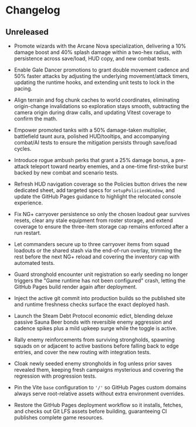 # Changelog

## Unreleased

- Promote wizards with the Arcane Nova specialization, delivering a 10%
  damage boost and 40% splash damage within a two-hex radius, with persistence
  across save/load, HUD copy, and new combat tests.

- Enable Gale Dancer promotions to grant double movement cadence and 50%
  faster attacks by adjusting the underlying movement/attack timers, updating
  the runtime hooks, and extending unit tests to lock in the pacing.

- Align terrain and fog chunk caches to world coordinates, eliminating
  origin-change invalidations so exploration stays smooth, subtracting the
  camera origin during draw calls, and updating Vitest coverage to confirm the
  math.

- Empower promoted tanks with a 50% damage-taken multiplier, battlefield taunt
  aura, polished HUD/tooltips, and accompanying combat/AI tests to ensure the
  mitigation persists through save/load cycles.

- Introduce rogue ambush perks that grant a 25% damage bonus, a pre-attack
  teleport toward nearby enemies, and a one-time first-strike burst backed by
  new combat and scenario tests.

- Refresh HUD navigation coverage so the Policies button drives the new
  dedicated sheet, add targeted specs for `setupPoliciesWindow`, and update the
  GitHub Pages guidance to highlight the relocated console experience.

- Fix NG+ carryover persistence so only the chosen loadout gear survives resets,
  clear any stale equipment from roster storage, and extend coverage to ensure
  the three-item storage cap remains enforced after a run restart.

- Let commanders secure up to three carryover items from squad loadouts or the
  shared stash via the end-of-run overlay, trimming the rest before the next
  NG+ reload and covering the inventory cap with automated tests.

- Guard stronghold encounter unit registration so early seeding no longer
  triggers the "Game runtime has not been configured" crash, letting the GitHub
  Pages build render again after deployment.

- Inject the active git commit into production builds so the published site and
  runtime freshness checks surface the exact deployed hash.

- Launch the Steam Debt Protocol economic edict, blending deluxe passive Sauna
  Beer bonds with reversible enemy aggression and cadence spikes plus a mild
  upkeep surge while the toggle is active.

- Rally enemy reinforcements from surviving strongholds, spawning squads on or
  adjacent to active bastions before falling back to edge entries, and cover the
  new routing with integration tests.

- Cloak newly seeded enemy strongholds in fog unless prior saves revealed them,
  keeping fresh campaigns mysterious and covering the regression with
  progression tests.

- Pin the Vite `base` configuration to `'/'` so GitHub Pages custom domains
  always serve root-relative assets without extra environment overrides.

- Restore the GitHub Pages deployment workflow so it installs, fetches, and
  checks out Git LFS assets before building, guaranteeing CI publishes complete
  game resources.
